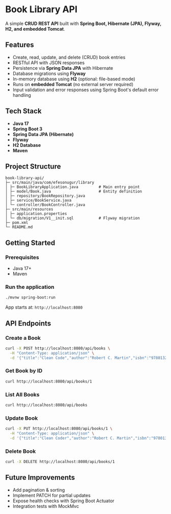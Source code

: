 # Book Library API

A simple **CRUD REST API** built with **Spring Boot, Hibernate (JPA), Flyway, H2, and embedded Tomcat**.   

## Features

- Create, read, update, and delete (CRUD) book entries  
- RESTful API with JSON responses  
- Persistence via **Spring Data JPA** with Hibernate  
- Database migrations using **Flyway**  
- In-memory database using **H2** (optional: file-based mode)  
- Runs on **embedded Tomcat** (no external server required)  
- Input validation and error responses using Spring Boot's default error handling

## Tech Stack

- **Java 17**  
- **Spring Boot 3**  
- **Spring Data JPA (Hibernate)**  
- **Flyway**  
- **H2 Database**  
- **Maven**  

## Project Structure

```
book-library-api/
├─ src/main/java/com/efesonugur/library
│ ├─ BookLibraryApplication.java         # Main entry point
│ ├─ model/Book.java                     # Entity definition
│ ├─ repository/BookRepository.java
│ ├─ service/BookService.java
│ └─ controller/BookController.java
├─ src/main/resources
│ ├─ application.properties
│ └─ db/migration/V1__init.sql           # Flyway migration
├─ pom.xml
└─ README.md
```

## Getting Started

### Prerequisites

- Java 17+  
- Maven  

### Run the application

```bash
./mvnw spring-boot:run
```

App starts at: `http://localhost:8080`

## API Endpoints

### Create a Book

```bash
curl -X POST http://localhost:8080/api/books \
  -H "Content-Type: application/json" \
  -d '{"title":"Clean Code","author":"Robert C. Martin","isbn":"9780132350884","publishedYear":2008}'
```

### Get Book by ID

```bash
curl http://localhost:8080/api/books/1
```

### List All Books

```bash
curl http://localhost:8080/api/books
```

### Update Book

```bash
curl -X PUT http://localhost:8080/api/books/1 \
  -H "Content-Type: application/json" \
  -d '{"title":"Clean Coder","author":"Robert C. Martin","isbn":"9780137081073","publishedYear":2011}'
```

### Delete Book

```bash
curl -X DELETE http://localhost:8080/api/books/1
```

## Future Improvements

- Add pagination & sorting
- Implement PATCH for partial updates
- Expose health checks with Spring Boot Actuator
- Integration tests with MockMvc
